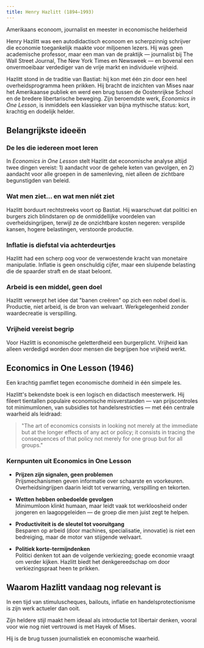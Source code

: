 ```yaml
---
title: Henry Hazlitt (1894–1993)
---
```


Amerikaans econoom, journalist en meester in economische helderheid

Henry Hazlitt was een autodidactisch econoom en scherpzinnig schrijver die economie toegankelijk maakte voor miljoenen lezers. Hij was geen academische professor, maar een man van de praktijk — journalist bij The Wall Street Journal, The New York Times en Newsweek — en bovenal een onvermoeibaar verdediger van de vrije markt en individuele vrijheid.

Hazlitt stond in de traditie van Bastiat: hij kon met één zin door een heel overheidsprogramma heen prikken. Hij bracht de inzichten van Mises naar het Amerikaanse publiek en werd een brug tussen de Oostenrijkse School en de bredere libertarische beweging. Zijn beroemdste werk, *Economics in One Lesson*, is inmiddels een klassieker van bijna mythische status: kort, krachtig en dodelijk helder.

## Belangrijkste ideeën

### De les die iedereen moet leren
In *Economics in One Lesson* stelt Hazlitt dat economische analyse altijd twee dingen vereist: 1) aandacht voor de gehele keten van gevolgen, en 2) aandacht voor alle groepen in de samenleving, niet alleen de zichtbare begunstigden van beleid.

### Wat men ziet… en wat men níét ziet
Hazlitt borduurt rechtstreeks voort op Bastiat. Hij waarschuwt dat politici en burgers zich blindstaren op de onmiddellijke voordelen van overheidsingrijpen, terwijl ze de onzichtbare kosten negeren: verspilde kansen, hogere belastingen, verstoorde productie.

### Inflatie is diefstal via achterdeurtjes
Hazlitt had een scherp oog voor de verwoestende kracht van monetaire manipulatie. Inflatie is geen onschuldig cijfer, maar een sluipende belasting die de spaarder straft en de staat beloont.

### Arbeid is een middel, geen doel
Hazlitt verwerpt het idee dat "banen creëren" op zich een nobel doel is. Productie, niet arbeid, is de bron van welvaart. Werkgelegenheid zonder waardecreatie is verspilling.

### Vrijheid vereist begrip
Voor Hazlitt is economische geletterdheid een burgerplicht. Vrijheid kan alleen verdedigd worden door mensen die begrijpen hoe vrijheid werkt.

## Economics in One Lesson (1946)
Een krachtig pamflet tegen economische domheid in één simpele les.

Hazlitt's bekendste boek is een logisch en didactisch meesterwerk. Hij fileert tientallen populaire economische misverstanden — van prijscontroles tot minimumlonen, van subsidies tot handelsrestricties — met één centrale waarheid als leidraad:

> "The art of economics consists in looking not merely at the immediate but at the longer effects of any act or policy; it consists in tracing the consequences of that policy not merely for one group but for all groups."

### Kernpunten uit Economics in One Lesson

- **Prijzen zijn signalen, geen problemen**  
  Prijsmechanismen geven informatie over schaarste en voorkeuren. Overheidsingrijpen daarin leidt tot verwarring, verspilling en tekorten.

- **Wetten hebben onbedoelde gevolgen**  
  Minimumloon klinkt humaan, maar leidt vaak tot werkloosheid onder jongeren en laagopgeleiden — de groep die men juist zegt te helpen.

- **Productiviteit is de sleutel tot vooruitgang**  
  Besparen op arbeid (door machines, specialisatie, innovatie) is niet een bedreiging, maar de motor van stijgende welvaart.

- **Politiek korte-termijndenken**  
  Politici denken tot aan de volgende verkiezing; goede economie vraagt om verder kijken. Hazlitt biedt het denkgereedschap om door verkiezingspraat heen te prikken.

## Waarom Hazlitt vandaag nog relevant is

In een tijd van stimuluscheques, bailouts, inflatie en handelsprotectionisme is zijn werk actueler dan ooit.

Zijn heldere stijl maakt hem ideaal als introductie tot libertair denken, vooral voor wie nog niet vertrouwd is met Hayek of Mises.

Hij is de brug tussen journalistiek en economische waarheid.
